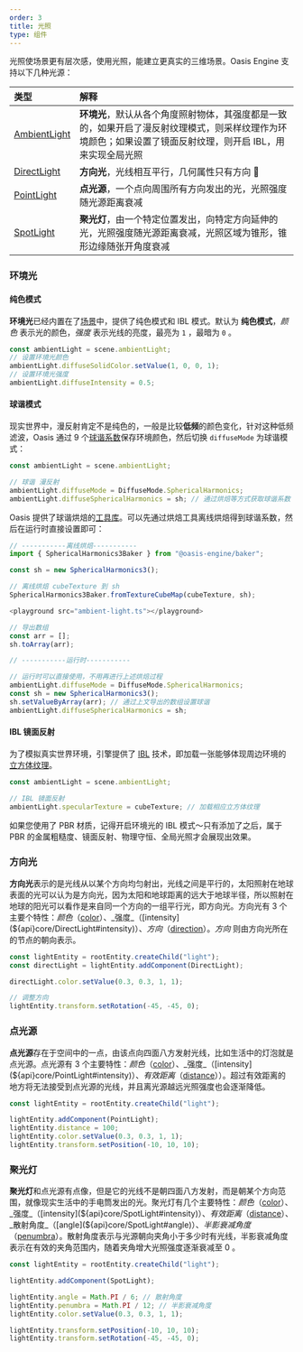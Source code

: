 ```yaml
---
order: 3
title: 光照
type: 组件
---
```


光照使场景更有层次感，使用光照，能建立更真实的三维场景。Oasis Engine 支持以下几种光源：

| 类型 | 解释 |
| :-- | :-- |
| [AmbientLight](${api}core/AmbientLight) | **环境光**，默认从各个角度照射物体，其强度都是一致的，如果开启了漫反射纹理模式，则采样纹理作为环境颜色；如果设置了镜面反射纹理，则开启 IBL，用来实现全局光照 |
| [DirectLight](${api}core/DirectLight) | **方向光**，光线相互平行，几何属性只有方向  |
| [PointLight](${api}core/PointLight) | **点光源**，一个点向周围所有方向发出的光，光照强度随光源距离衰减 |
| [SpotLight](${api}core/SpotLight) | **聚光灯**，由一个特定位置发出，向特定方向延伸的光，光照强度随光源距离衰减，光照区域为锥形，锥形边缘随张开角度衰减 |

### 环境光

#### 纯色模式

**环境光**已经内置在了[场景](${api}core/Scene)中，提供了纯色模式和 IBL 模式。默认为 **纯色模式**，_颜色_ 表示光的颜色，_强度_ 表示光线的亮度，最亮为 `1` ，最暗为 `0` 。

```typescript
const ambientLight = scene.ambientLight;
// 设置环境光颜色
ambientLight.diffuseSolidColor.setValue(1, 0, 0, 1);
// 设置环境光强度
ambientLight.diffuseIntensity = 0.5;
```

#### 球谐模式

现实世界中，漫反射肯定不是纯色的，一般是比较**低频**的颜色变化，针对这种低频滤波，Oasis 通过 9 个[球谐系数](https://graphics.stanford.edu/papers/envmap/envmap.pdf)保存环境颜色，然后切换 `diffuseMode` 为球谐模式：

```typescript
const ambientLight = scene.ambientLight;

// 球谐 漫反射
ambientLight.diffuseMode = DiffuseMode.SphericalHarmonics;
ambientLight.diffuseSphericalHarmonics = sh; // 通过烘焙等方式获取球谐系数
```

Oasis 提供了球谐烘焙的[工具库](https://github.com/oasis-engine/engine-baker)。可以先通过烘焙工具离线烘焙得到球谐系数，然后在运行时直接设置即可：

```typescript
// -----------离线烘焙-----------
import { SphericalHarmonics3Baker } from "@oasis-engine/baker";

const sh = new SphericalHarmonics3();

// 离线烘焙 cubeTexture 到 sh
SphericalHarmonics3Baker.fromTextureCubeMap(cubeTexture, sh);

<playground src="ambient-light.ts"></playground>

// 导出数组
const arr = [];
sh.toArray(arr);

// -----------运行时-----------

// 运行时可以直接使用，不用再进行上述烘焙过程
ambientLight.diffuseMode = DiffuseMode.SphericalHarmonics;
const sh = new SphericalHarmonics3();
sh.setValueByArray(arr); // 通过上文导出的数组设置球谐
ambientLight.diffuseSphericalHarmonics = sh;
```

#### IBL 镜面反射

为了模拟真实世界环境，引擎提供了 [IBL](https://www.wikiwand.com/en/Image-based_lighting) 技术，即加载一张能够体现周边环境的[立方体纹理](${docs}resouce-manager-cn#2-texturecube)。

```typescript
const ambientLight = scene.ambientLight;

// IBL 镜面反射
ambientLight.specularTexture = cubeTexture; // 加载相应立方体纹理
```

如果您使用了 PBR 材质，记得开启环境光的 IBL 模式～只有添加了之后，属于 PBR 的金属粗糙度、镜面反射、物理守恒、全局光照才会展现出效果。

### 方向光

**方向光**表示的是光线从以某个方向均匀射出，光线之间是平行的，太阳照射在地球表面的光可以认为是方向光，因为太阳和地球距离的远大于地球半径，所以照射在地球的阳光可以看作是来自同一个方向的一组平行光，即方向光。方向光有 3 个主要个特性：_颜色_（[color](${api}core/DirectLight#color)）、_强度_（[intensity](${api}core/DirectLight#intensity)）、_方向_（[direction](${api}core/DirectLight#direction)）。_方向_ 则由方向光所在的节点的朝向表示。

```typescript
const lightEntity = rootEntity.createChild("light");
const directLight = lightEntity.addComponent(DirectLight);

directLight.color.setValue(0.3, 0.3, 1, 1);

// 调整方向
lightEntity.transform.setRotation(-45, -45, 0);
```

### 点光源

**点光源**存在于空间中的一点，由该点向四面八方发射光线，比如生活中的灯泡就是点光源。点光源有 3 个主要特性：_颜色_（[color](${api}core/PointLight#color)）、_强度_（[intensity](${api}core/PointLight#intensity)）、_有效距离_（[distance](${api}core/PointLight#distance)））。超过有效距离的地方将无法接受到点光源的光线，并且离光源越远光照强度也会逐渐降低。

```typescript
const lightEntity = rootEntity.createChild("light");

lightEntity.addComponent(PointLight);
lightEntity.distance = 100;
lightEntity.color.setValue(0.3, 0.3, 1, 1);
lightEntity.transform.setPosition(-10, 10, 10);
```

### 聚光灯

**聚光灯**和点光源有点像，但是它的光线不是朝四面八方发射，而是朝某个方向范围，就像现实生活中的手电筒发出的光。聚光灯有几个主要特性：_颜色_（[color](${api}core/SpotLight#color)）、_强度_（[intensity](${api}core/SpotLight#intensity)）、_有效距离_（[distance](${api}core/SpotLight#distance)）、_散射角度_（[angle](${api}core/SpotLight#angle)）、_半影衰减角度_（[penumbra](${api}core/SpotLight#penumbra)）。散射角度表示与光源朝向夹角小于多少时有光线，半影衰减角度表示在有效的夹角范围内，随着夹角增大光照强度逐渐衰减至 0 。

```typescript
const lightEntity = rootEntity.createChild("light");

lightEntity.addComponent(SpotLight);

lightEntity.angle = Math.PI / 6; // 散射角度
lightEntity.penumbra = Math.PI / 12; // 半影衰减角度
lightEntity.color.setValue(0.3, 0.3, 1, 1);

lightEntity.transform.setPosition(-10, 10, 10);
lightEntity.transform.setRotation(-45, -45, 0);
```


<playground src="light-type.ts"></playground>